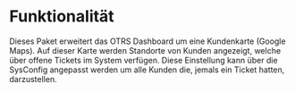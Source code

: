 # Funktionalität

Dieses Paket erweitert das OTRS Dashboard um eine Kundenkarte (Google Maps).
Auf dieser Karte werden Standorte von Kunden angezeigt, welche über offene Tickets im
System verfügen. Diese Einstellung kann über die SysConfig angepasst werden um alle Kunden die, jemals ein Ticket hatten, darzustellen.
